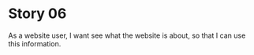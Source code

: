 # Story 06

As a website user,
I want see what the website is about,
so that I can use this information.
